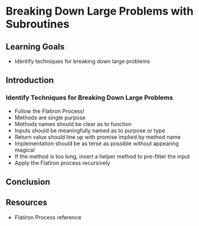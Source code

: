 # Breaking Down Large Problems with Subroutines

## Learning Goals

- Identify techniques for breaking down large problems

## Introduction

### Identify Techniques for Breaking Down Large Problems

* Follow the Flatiron Process!
* Methods are single purpose
* Methods names should be clear as to function
* Inputs should be meaningfully named as to purpose or type
* Return value should line up with promise implied by method name
* Implementation should be as terse as possible without appearing magical
* If the method is too long, insert a helper method to pre-filter the input
* Apply the Flatiron process recursively

## Conclusion


## Resources

- Flatiron Process reference
